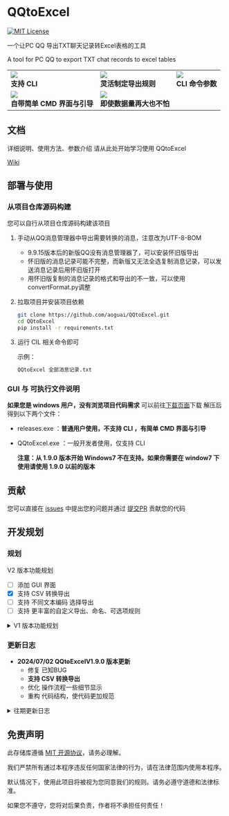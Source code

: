 # QQtoExcel

[![MIT License](https://img.shields.io/badge/License-MIT-green.svg)](https://choosealicense.com/licenses/mit/)

一个让PC QQ 导出TXT聊天记录转Excel表格的工具

A tool for PC QQ to export TXT chat records to excel tables

<!-- markdownlint-disable MD033 -->

<table>
  <tr>
    <td>
      <img src="https://github.com/aoguai/QQtoExcel/blob/main/images/0.png"/>
      <br><b>支持 CLI</b>
    </td>
    <td>
      <img src="https://github.com/aoguai/QQtoExcel/blob/main/images/1.png"/>
      <br><b>灵活制定导出规则</b>
    </td>
    <td>
      <img src="https://github.com/aoguai/QQtoExcel/blob/main/images/3.png" />
      <br><b>CLI 命令参数</b>
    </td>
  </tr>
  <tr>
    <td>
      <img src="https://github.com/aoguai/QQtoExcel/blob/main/images/2.png" />
      <br><b>自带简单 CMD 界面与引导</b>
    </td>
    <td>
      <img src="https://github.com/aoguai/QQtoExcel/blob/main/images/4.png" />
      <br><b>即使数据量再大也不怕</b>
    </td>
  </tr>
</table>
<!-- markdownlint-enable MD033 -->

## 文档

详细说明、使用方法、参数介绍 请从此处开始学习使用 QQtoExcel

[Wiki](https://github.com/aoguai/QQtoExcel/wiki)

## 部署与使用

### 从项目仓库源码构建

您可以自行从项目仓库源码构建该项目

1. 手动从QQ消息管理器中导出需要转换的消息，注意改为UTF-8-BOM
   - 9.9.15版本后的新版QQ没有消息管理器了，可以安装怀旧版导出
   - 怀旧版的消息记录可能不完整，而新版又无法全选复制消息记录，可以发送消息记录后用怀旧版打开
   - 用怀旧版复制的消息记录的格式和导出的不一致，可以使用convertFormat.py调整

2. 拉取项目并安装项目依赖
   
   ```bash
   git clone https://github.com/aoguai/QQtoExcel.git
   cd QQtoExcel
   pip install -r requirements.txt
   ```

3. 运行 CIL 相关命令即可
   
   示例：
   
   ```bash
   QQtoExcel 全部消息记录.txt
   ```

### GUI 与 可执行文件说明

**如果您是 windows 用户，没有浏览项目代码需求**
可以前往[下载页面](https://github.com/aoguai/QQtoExcel/releases)下载 解压后得到以下两个文件：

- releases.exe ：**普通用户使用，不支持 CLI ，有简单 CMD 界面与引导**
- QQtoExcel.exe ：一般开发者使用，仅支持 CLI


  **注意：从 1.9.0 版本开始 Windows7 不在支持。如果你需要在 window7 下使用请使用 1.9.0 以前的版本**

## 贡献

您可以直接在 [issues](https://github.com/aoguai/QQtoExcel/issues)
中提出您的问题并通过 [提交PR](https://github.com/aoguai/QQtoExcel/pulls)
贡献您的代码

## 开发规划

### 规划

V2 版本功能规划

- [ ] 添加 GUI 界面
- [x] 支持 CSV 转换导出
- [ ] 支持 不同文本编码 选择导出
- [ ] 支持 更丰富的自定义导出、命名、可选项规则

<details> 
    <summary>V1 版本功能规划</summary>

- [x] 支持好友/群聊/全部聊天记录 转换导出
- [x] 支持可选项 选择导出
- [x] 增加 消息分组 可选项，可按分组导出
- [x] 支持 聊天记录清洗，去除无效聊天记录
- [x] 支持 多工作表 导出
- [x] 支持 自定义导出文件名规则

</details>

### 更新日志

- **2024/07/02 QQtoExcelV1.9.0 版本更新**
  - 修复 已知BUG
  - **支持 CSV 转换导出**
  - 优化 操作流程一些细节显示
  - 重构 代码结构，使代码更加规范

<details> 
    <summary>往期更新日志</summary>

- **2023/09/02 QQtoExcelV1.8.0 版本更新**
  - 更新 README
  - **支持 自定义导出规则**
  - 重构 代码结构，使代码更加规范
  - 修复 部分消息被错误分割、无法导出问题
  - 更新 新匹配消息正则表达式，更精准的分割聊天记录
- **2023/05/19 QQtoExcelV1.7.0 版本更新**
  - 修复 部分消息被错误分割、无法导出问题
  - 重构 代码结构，使代码更加规范
  - 更新 新匹配消息正则表达式，更精准的分割聊天记录
  - 更新 README
- **2022/12/29 QQtoExcelV1.6.0 版本更新**
  - 新增 过滤无意义内容 可选项，可去除无效聊天记录
  - 修复 导出文件使用Excel打开错误 BUG
  - 修复 部分消息被错误分割、无法导出问题
  - 优化 代码结构，使代码更加规范
  - 更新 新匹配消息正则表达式，更精准的分割聊天记录
  - 更新 README
- **2022/8/1 QQtoExcelV1.5.0 版本更新**
  - 新增 消息分组 可选项，可按分组导出
  - 修复 打包程序在 windows7 不可用的情况
  - 更新后支持 CIL
  - 优化 代码结构
- **2022/7/31 更新README**
- **2022/7/19 QQtoExcelV1.1.0 版本更新**
  - 新增 自定义可选项标题 功能
  - 新增 操作流程一些细节显示
  - 优化 匹配正则表达式
  - 修复 消息对象分割错误BUG

</details>

## 免责声明

此存储库遵循 [MIT 开源协议](https://github.com/aoguai/QQtoExcel/blob/main/LICENSE)，请务必理解。

我们严禁所有通过本程序违反任何国家法律的行为，请在法律范围内使用本程序。

默认情况下，使用此项目将被视为您同意我们的规则。请务必遵守道德和法律标准。

如果您不遵守，您将对后果负责，作者将不承担任何责任！